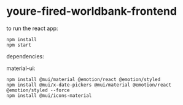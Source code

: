 # youre-fired-worldbank-frontend

to run the react app:

```
npm install
npm start
```

dependencies:

material-ui:
```
npm install @mui/material @emotion/react @emotion/styled
npm install @mui/x-date-pickers @mui/material @emotion/react @emotion/styled --force
npm install @mui/icons-material
```
